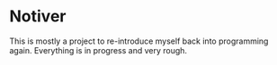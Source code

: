 # Notiver

This is mostly a project to re-introduce myself back into programming again. Everything is in progress and very rough.
